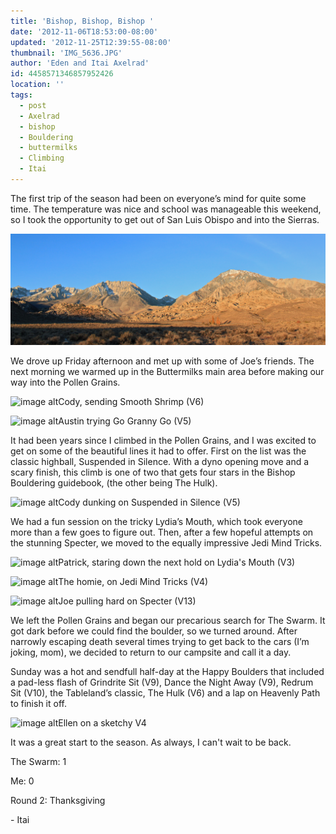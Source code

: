 ```yaml
---
title: 'Bishop, Bishop, Bishop '
date: '2012-11-06T18:53:00-08:00'
updated: '2012-11-25T12:39:55-08:00'
thumbnail: 'IMG_5636.JPG'
author: 'Eden and Itai Axelrad'
id: 4458571346857952426
location: ''
tags:
  - post
  - Axelrad
  - bishop
  - Bouldering
  - buttermilks
  - Climbing
  - Itai
---
```


The first trip of the season had been on everyone’s mind for quite some time. The temperature was nice and school was manageable this weekend, so I took the opportunity to get out of San Luis Obispo and into the Sierras.

![image alt](/images/IMG_5636.JPG)

We drove up Friday afternoon and met up with some of Joe’s friends. The next morning we warmed up in the Buttermilks main area before making our way into the Pollen Grains. 

![image alt](/images/IMG_5580.JPG)Cody, sending Smooth Shrimp (V6)

![image alt](/images/IMG_5583.jpg)Austin trying Go Granny Go (V5)

It had been years since I climbed in the Pollen Grains, and I was excited to get on some of the beautiful lines it had to offer. First on the list was the classic highball, Suspended in Silence. With a dyno opening move and a scary finish, this climb is one of two that gets four stars in the Bishop Bouldering guidebook, (the other being The Hulk).

![image alt](/images/IMG_5586.jpg)Cody dunking on Suspended in Silence (V5)

We had a fun session on the tricky Lydia’s Mouth, which took everyone more than a few goes to figure out. Then, after a few hopeful attempts on the stunning Specter, we moved to the equally impressive Jedi Mind Tricks. 

![image alt](/images/IMG_5603.JPG)Patrick, staring down the next hold on Lydia's Mouth (V3)

![image alt](/images/IMG_5619.jpg)The homie, on Jedi Mind Tricks (V4)

![image alt](/images/IMG_5609.JPG)Joe pulling hard on Specter (V13)

We left the Pollen Grains and began our precarious search for The Swarm. It got dark before we could find the boulder, so we turned around. After narrowly escaping death several times trying to get back to the cars (I’m joking, mom), we decided to return to our campsite and call it a day.

Sunday was a hot and sendfull half-day at the Happy Boulders that included a pad-less flash of Grindrite Sit (V9), Dance the Night Away (V9), Redrum Sit (V10), the Tableland’s classic, The Hulk (V6) and a lap on Heavenly Path to finish it off.

![image alt](/images/IMG_5648.jpg)Ellen on a sketchy V4

It was a great start to the season. As always, I can't wait to be back.

The Swarm: 1

Me: 0

Round 2: Thanksgiving

\- Itai
